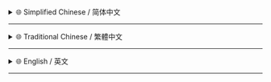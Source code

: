 <!-- # 建议在 [GitHub](https://github.com/MiPoNianYou/UserScripts/blob/main/UpdateLogs/DuckDuckGoOptimizationUpdateLogs.md) 查看完整日志 以获得最佳呈现效果 -->

<details>
<summary>🌐 Simplified Chinese / 简体中文</summary>

- **✨ 新增脚本功能**
    - **🔦 聚焦搜索文本** - 智能高亮页面中的搜索关键词 可通过页面右上角「文本聚焦」按钮 & 快捷键「`Control / Alt + H`」控制开关状态 该状态会被记忆
    - **📰 分栏结果视图** - 为网页搜索结果引入全新的双栏布局模式 可通过页面右上角「分栏视图」按钮 & 快捷键「`Control / Alt + D`」控制开关状态 该状态会被记忆
    - **🪄 搜索语法助手** - 在搜索框上方添加一组快捷按钮 方便快速运用高级搜索语法
    - **🔗 网链一键拷贝** - 鼠标悬浮于网页搜索结果时 会在右上角显示「拷贝此页网址」按钮 点击即可拷贝该结果的链接
    - **🧭 快捷类别导航** - 引入切换类别快捷键 快速切换搜索类别 可通过「`Control / Alt + =/-`」切换至不同搜索类别
    - **🔍 跨引擎搜增强** - 为原有的搜索引擎按钮增添了对应的引擎图标 并引入快捷键跳转「`Control / Alt + Z/X/C`」

- **⚙️ 代码改进优化**
    - **🔧 元素识别加固** - 改进了页面元素的定位逻辑 更多地利用稳定标识符
    - **🧰 动态加载适应** - 优化 `MutationObserver` 逻辑 使其能更可靠地响应 DuckDuckGo 动态加载的内容

</details>

---

<details>
<summary>🌐 Traditional Chinese / 繁體中文</summary>

- **✨ 新增腳本功能**
    - **🔦 聚焦搜尋文字** - 智慧高亮頁面中的搜尋關鍵字 可透過頁面右上角「文字聚焦」按鈕 & 快捷鍵「`Control / Alt + H`」控制開關狀態 此狀態將被記憶
    - **📰 分欄結果視圖** - 為網頁搜尋結果引入全新的雙欄佈局模式 可透過頁面右上角「分欄視圖」按鈕 & 快捷鍵「`Control / Alt + D`」控制開關狀態 此狀態將被記憶
    - **🪄 搜尋語法助手** - 在搜尋框上方新增一組快捷按鈕 方便快速運用進階搜尋語法
    - **🔗 網址一鍵拷貝** - 滑鼠懸停於網頁搜尋結果時 會在右上角顯示「拷貝此頁網址」按鈕 點擊即可複製該結果的連結
    - **🧭 快速類別導覽** - 引入切換類別快捷鍵 快速切換搜尋類別 可透過「`Control / Alt + =/-`」切換至不同搜尋類別
    - **🔍 跨引擎搜增強** - 為原有的搜尋引擎按鈕增添了對應的引擎圖示 並引入快捷鍵跳轉「`Control / Alt + Z/X/C`」

- **⚙️ 程式改進優化**
    - **🔧 元素識別加固** - 改進了頁面元素的定位邏輯 更多地利用穩定識別符
    - **🧰 動態載入適應** - 優化 `MutationObserver` 邏輯 使其能更可靠地響應 DuckDuckGo 動態載入的內容

</details>

---

<details>
<summary>🌐 English / 英文</summary>

- **✨ New Script Features**
    - **🔦 Focused Keyword Highlighting** - Intelligently highlights search keywords on the page. Can be toggled via the 'Focus Text' button in the top-right corner & shortcut `Control / Alt + H`. The state is remembered.
    - **📰 Dual-Column Results View** - Introduces a new dual-column layout mode for web search results. Can be toggled via the 'Column View' button in the top-right corner & shortcut `Control / Alt + D`. The state is remembered.
    - **🪄 Search Syntax Helper** - Adds a set of shortcut buttons above the search box to easily apply advanced search syntax.
    - **🔗 One-Click Link Copy** - When hovering over a web search result, a "Copy URL" button appears in the top-right corner. Click to copy the result's link.
    - **🧭 Quick Category Navigation** - Introduces category switching shortcuts to quickly switch search result categories. Use `Control / Alt + =/-` to switch between different search categories.
    - **🔍 Cross-Engine Search Enhancement** - Adds corresponding engine icons to the existing search engine buttons and introduces shortcuts `Control / Alt + Z/X/C` to jump between engines.

- **⚙️ Code Improvements & Optimizations**
    - **🔧 Improved Element Identification** - Improved the logic for locating page elements, making more use of stable identifiers.
    - **🧰 Dynamic Loading Adaptation** - Optimized `MutationObserver` logic to more reliably respond to dynamically loaded content on DuckDuckGo.

</details>

---